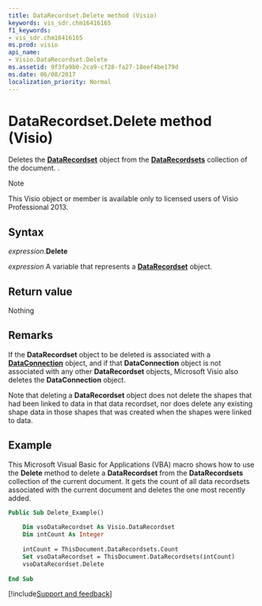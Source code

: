 ```yaml
---
title: DataRecordset.Delete method (Visio)
keywords: vis_sdr.chm16416165
f1_keywords:
- vis_sdr.chm16416165
ms.prod: visio
api_name:
- Visio.DataRecordset.Delete
ms.assetid: 9f3fa9b0-2ca9-cf28-fa27-18eef4be179d
ms.date: 06/08/2017
localization_priority: Normal
---
```



# DataRecordset.Delete method (Visio)

Deletes the **[DataRecordset](Visio.DataRecordset.md)** object from the **[DataRecordsets](Visio.DataRecordsets.md)** collection of the document. .


> [!NOTE] 
> This Visio object or member is available only to licensed users of Visio Professional 2013.


## Syntax

_expression_.**Delete**

_expression_ A variable that represents a **[DataRecordset](Visio.DataRecordset.md)** object.


## Return value

Nothing


## Remarks

If the **DataRecordset** object to be deleted is associated with a **[DataConnection](Visio.DataConnection.md)** object, and if that **DataConnection** object is not associated with any other **DataRecordset** objects, Microsoft Visio also deletes the **DataConnection** object.

Note that deleting a **DataRecordset** object does not delete the shapes that had been linked to data in that data recordset, nor does delete any existing shape data in those shapes that was created when the shapes were linked to data.


## Example

This Microsoft Visual Basic for Applications (VBA) macro shows how to use the **Delete** method to delete a **DataRecordset** from the **DataRecordsets** collection of the current document. It gets the count of all data recordsets associated with the current document and deletes the one most recently added.


```vb
Public Sub Delete_Example() 
 
    Dim vsoDataRecordset As Visio.DataRecordset 
    Dim intCount As Integer 
 
    intCount = ThisDocument.DataRecordsets.Count 
    Set vsoDataRecordset = ThisDocument.DataRecordsets(intCount) 
    vsoDataRecordset.Delete 
 
End Sub
```

[!include[Support and feedback](~/includes/feedback-boilerplate.md)]